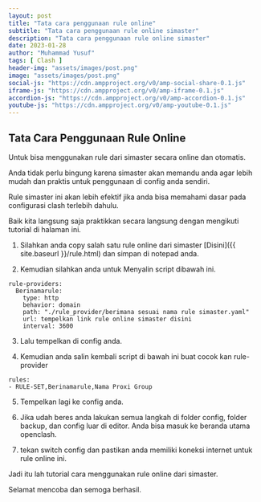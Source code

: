 ```yaml
---
layout: post
title: "Tata cara penggunaan rule online"
subtitle: "Tata cara penggunaan rule online simaster"
description: "Tata cara penggunaan rule online simaster"
date: 2023-01-28
author: "Muhammad Yusuf"
tags: [ Clash ]
header-img: "assets/images/post.png"
image: "assets/images/post.png"
social-js: "https://cdn.ampproject.org/v0/amp-social-share-0.1.js"
iframe-js: "https://cdn.ampproject.org/v0/amp-iframe-0.1.js"
accordion-js: "https://cdn.ampproject.org/v0/amp-accordion-0.1.js"
youtube-js: "https://cdn.ampproject.org/v0/amp-youtube-0.1.js"
---
```


## Tata Cara Penggunaan Rule Online

Untuk bisa menggunakan rule dari simaster secara online dan otomatis.

Anda tidak perlu bingung karena simaster akan memandu anda agar lebih mudah dan praktis untuk penggunaan di config anda sendiri.

Rule simaster ini akan lebih efektif jika anda bisa memahami dasar pada configurasi clash terlebih dahulu.

Baik kita langsung saja praktikkan secara langsung dengan mengikuti tutorial di halaman ini.

1. Silahkan anda copy salah satu rule online dari simaster [Disini]({{ site.baseurl }}/rule.html) dan simpan di notepad anda.

2. Kemudian silahkan anda untuk Menyalin script dibawah ini.

```
rule-providers:
  Berinamarule:
    type: http
    behavior: domain
    path: "./rule_provider/berimana sesuai nama rule simaster.yaml"
    url: tempelkan link rule online simaster disini
    interval: 3600
```

3. Lalu tempelkan di config anda.

4. Kemudian anda salin kembali script di bawah ini buat cocok kan rule-provider

```
rules:
- RULE-SET,Berinamarule,Nama Proxi Group
```

5. Tempelkan lagi ke config anda.

6. Jika udah beres anda lakukan semua langkah di folder config, folder backup, dan config luar di editor. Anda bisa masuk ke beranda utama openclash.

7. tekan switch config dan pastikan anda memiliki koneksi internet untuk rule online ini.

Jadi itu lah tutorial cara menggunakan rule online dari simaster.

Selamat mencoba dan semoga berhasil.